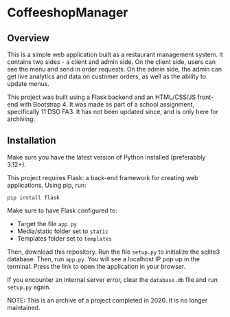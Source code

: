# CoffeeshopManager

## Overview
This is a simple web application built as a restaurant management system. It contains two sides - a client and admin side. On the client side, users can see the menu and send in order requests. On the admin side, the admin can get live analytics and data on customer orders, as well as the ability to update menus.

This project was built using a Flask backend and an HTML/CSS/JS front-end with Bootstrap 4. It was made as part of a school assignment, specifically 11 DSO FA3. It has not been updated since, and is only here for archiving.

## Installation
Make sure you have the latest version of Python installed (preferabbly 3.12+).

This project requires Flask: a back-end framework for creating web applications. Using pip, run:

```
pip install flask
```

Make sure to have Flask configured to:
 - Target the file `app.py`
 - Media/static folder set to `static`
 - Templates folder set to `templates`
   
Then, download this repository. Run the file `setup.py` to initialize the sqlite3 database. Then, run `app.py`. You will see a localhost IP pop up in the terminal. Press the link to open the application in your browser.

If you encounter an internal server error, clear the `database.db` file and run `setup.py` again.

NOTE: This is an archive of a project completed in 2020. It is no longer maintained.

